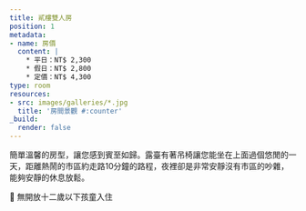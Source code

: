 ```yaml
---
title: 貳樓雙人房
position: 1
metadata:
- name: 房價
  content: |
    * 平日：NT$ 2,300
    * 假日：NT$ 2,800
    * 定價：NT$ 4,300
type: room
resources:
- src: images/galleries/*.jpg
  title: '房間景觀 #:counter'
_build:
  render: false
---
```


簡單溫馨的房型，讓您感到賓至如歸。露臺有著吊椅讓您能坐在上面過個悠閒的一天，距離熱鬧的市區約走路10分鐘的路程，夜裡卻是非常安靜沒有市區的吵雜，能夠安靜的休息放鬆。

🚫 無開放十二歲以下孩童入住
